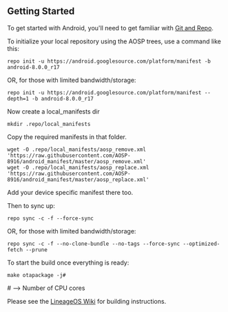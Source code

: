 Getting Started
---------------

To get started with Android, you'll need to get
familiar with [Git and Repo](https://source.android.com/source/using-repo.html).

To initialize your local repository using the AOSP trees, use a command like this:

    repo init -u https://android.googlesource.com/platform/manifest -b android-8.0.0_r17
    
OR, for those with limited bandwidth/storage:

    repo init -u https://android.googlesource.com/platform/manifest --depth=1 -b android-8.0.0_r17

Now create a local_manifests dir

    mkdir .repo/local_manifests

Copy the required manifests in that folder.

    wget -O .repo/local_manifests/aosp_remove.xml 'https://raw.githubusercontent.com/AOSP-8916/android_manifest/master/aosp_remove.xml'
    wget -O .repo/local_manifests/aosp_replace.xml 'https://raw.githubusercontent.com/AOSP-8916/android_manifest/master/aosp_replace.xml'
Add your device specific manifest there too.

Then to sync up:

    repo sync -c -f --force-sync

OR, for those with limited bandwidth/storage:

    repo sync -c -f --no-clone-bundle --no-tags --force-sync --optimized-fetch --prune

To start the build once everything is ready:

    make otapackage -j#
    
\# --> Number of CPU cores 

Please see the [LineageOS Wiki](https://wiki.lineageos.org/) for building instructions.
